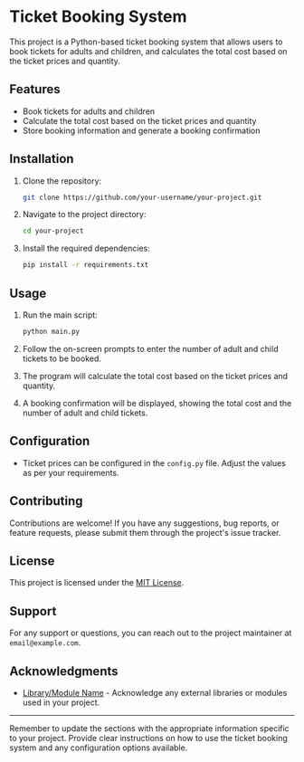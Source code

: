 # Ticket Booking System

This project is a Python-based ticket booking system that allows users to book tickets for adults and children, and calculates the total cost based on the ticket prices and quantity.

## Features

- Book tickets for adults and children
- Calculate the total cost based on the ticket prices and quantity
- Store booking information and generate a booking confirmation

## Installation

1. Clone the repository:

   ```bash
   git clone https://github.com/your-username/your-project.git
   ```

2. Navigate to the project directory:

   ```bash
   cd your-project
   ```

3. Install the required dependencies:

   ```bash
   pip install -r requirements.txt
   ```

## Usage

1. Run the main script:

   ```bash
   python main.py
   ```

2. Follow the on-screen prompts to enter the number of adult and child tickets to be booked.

3. The program will calculate the total cost based on the ticket prices and quantity.

4. A booking confirmation will be displayed, showing the total cost and the number of adult and child tickets.

## Configuration

- Ticket prices can be configured in the `config.py` file. Adjust the values as per your requirements.

## Contributing

Contributions are welcome! If you have any suggestions, bug reports, or feature requests, please submit them through the project's issue tracker.

## License

This project is licensed under the [MIT License](LICENSE).

## Support

For any support or questions, you can reach out to the project maintainer at `email@example.com`.

## Acknowledgments

- [Library/Module Name](https://github.com/author/library) - Acknowledge any external libraries or modules used in your project.

---

Remember to update the sections with the appropriate information specific to your project. Provide clear instructions on how to use the ticket booking system and any configuration options available.
